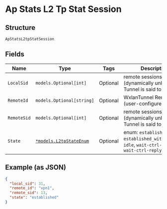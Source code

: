 
# Ap Stats L2 Tp Stat Session

## Structure

`ApStatsL2tpStatSession`

## Fields

| Name | Type | Tags | Description |
|  --- | --- | --- | --- |
| `LocalSid` | `models.Optional[int]` | Optional | remote sessions id (dynamically unless Tunnel is said to be static) |
| `RemoteId` | `models.Optional[string]` | Optional | WxlanTunnel Remote ID (user-configured) |
| `RemoteSid` | `models.Optional[int]` | Optional | remote sessions id (dynamically unless Tunnel is said to be static) |
| `State` | [`*models.L2tpStateEnum`](../../doc/models/l2-tp-state-enum.md) | Optional | enum: `established`, `established_with_session`, `idle`, `wait-ctrl-conn`, `wait-ctrl-reply` |

## Example (as JSON)

```json
{
  "local_sid": 31,
  "remote_id": "vpn1",
  "remote_sid": 13,
  "state": "established"
}
```

